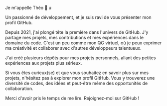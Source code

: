 Je m'appelle Théo 👋 u

Un passionné de développement, et je suis ravi de vous présenter mon profil GitHub.

Depuis 2021, j'ai plongé tête la première dans l'univers de GitHub. J'y partage mes projets, mes contributions et mes expériences dans le domaine du code. C'est un peu comme mon QG virtuel, où je peux exprimer ma créativité et collaborer avec d'autres développeurs talentueux.

J'ai créé plusieurs dépôts pour mes projets personnels, allant des petites expériences aux projets plus sérieux. 

Si vous êtes curieux(se) et que vous souhaitez en savoir plus sur mes projets, n'hésitez pas à explorer mon profil GitHub. Vous y trouverez une diversité de codes, des idées et peut-être même des opportunités de collaboration.

Merci d'avoir pris le temps de me lire. Rejoignez-moi sur GitHub !

